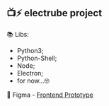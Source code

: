 ## 📺⚡️ electrube project

📚 Libs:
- Python3;
- Python-Shell;
- Node;
- Electron;
- for now...🤓


🚧 Figma - [Frontend Prototype](https://www.figma.com/file/D4iN09yLuvdk5ZS0oLODZu/electrube?node-id=0%3A1&t=iCGm2LSy7CIOpTVp-0)
